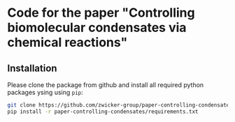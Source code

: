 # Code for the paper "Controlling biomolecular condensates via chemical reactions"


Installation
------------

Please clone the package from github and install all required python packages ysing using `pip`:

```bash
git clone https://github.com/zwicker-group/paper-controlling-condensates
pip install -r paper-controlling-condensates/requirements.txt
```


